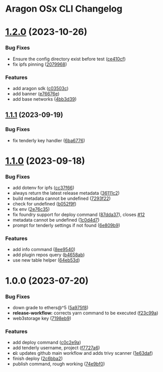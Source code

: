 # Aragon OSx CLI Changelog

# [1.2.0](https://github.com/aragon/osx-cli/compare/v1.1.1...v1.2.0) (2023-10-26)


### Bug Fixes

*  Ensure the config directory exist before test ([ce410cf](https://github.com/aragon/osx-cli/commit/ce410cf5e9db6ebb10f1c7f70296c3a4435180a5))
* fix ipfs pinning ([2079968](https://github.com/aragon/osx-cli/commit/2079968fbee323fc26575ad8ec0432d181593663))


### Features

* add aragon sdk ([c03503c](https://github.com/aragon/osx-cli/commit/c03503c8c6a5737cdc72a46da503faa3a15963f9))
* add banner ([e76676e](https://github.com/aragon/osx-cli/commit/e76676e71b377e433fa24c84be8005fb11093097))
* add base networks ([4bb3d39](https://github.com/aragon/osx-cli/commit/4bb3d39ab471b96554e1dad46eca128c5c43ab9f))

## [1.1.1](https://github.com/aragon/osx-cli/compare/v1.1.0...v1.1.1) (2023-09-19)


### Bug Fixes

* fix tenderly key handler ([6ba6776](https://github.com/aragon/osx-cli/commit/6ba677681123cad64fe39e47bdbcea45e2bafe32))

# [1.1.0](https://github.com/aragon/osx-cli/compare/v1.0.0...v1.1.0) (2023-09-18)


### Bug Fixes

* add dotenv for ipfs ([cc37f66](https://github.com/aragon/osx-cli/commit/cc37f667e0ce74028e54b953d4d5f9ea19661f45))
* always return the latest release metadata ([36111c2](https://github.com/aragon/osx-cli/commit/36111c2b7ad4f80e714a1d4f74e26476b912f478))
* build metadata cannot be undefined ([7293f22](https://github.com/aragon/osx-cli/commit/7293f22394b64113b898b0fc27f87b2cb6ba7671))
* check for undefined ([b052f9f](https://github.com/aragon/osx-cli/commit/b052f9fc3a6bd2e5b19f5ed197d1886317cfb4d7))
* fix env ([2e76c35](https://github.com/aragon/osx-cli/commit/2e76c352cdaa603f95a57053592eb6cf7dfe9829))
* fix foundry support for deploy command ([87dda37](https://github.com/aragon/osx-cli/commit/87dda3793448fb6be640cc3c37f27b7b270e3b14)), closes [#12](https://github.com/aragon/osx-cli/issues/12)
* metadata cannot be undefined ([1c0d4d7](https://github.com/aragon/osx-cli/commit/1c0d4d73caf438b112527c9497cc732f82d49168))
* prompt for tenderly settings if not found ([6e809b9](https://github.com/aragon/osx-cli/commit/6e809b923397eeaf2a7b8778849b7cde7e7789c2))


### Features

* add info command ([8ee9540](https://github.com/aragon/osx-cli/commit/8ee954083aaabd54612e73358b28802d6ff119ca))
* add plugin repos query ([b4658ab](https://github.com/aragon/osx-cli/commit/b4658ab1b0eeda2042a877a09fdf0f9bcbb20c9a))
* use new table helper ([64eb53d](https://github.com/aragon/osx-cli/commit/64eb53dcce95005a202639e19d6459dd88f555d9))

# 1.0.0 (2023-07-20)


### Bug Fixes

* down grade to ethers@^5 ([5a975f8](https://github.com/aragon/cli/commit/5a975f818049e3ecdd04d74242a394d995b1079c))
* **release-workflow:** corrects yarn command to be executed ([f23c99a](https://github.com/aragon/cli/commit/f23c99ae65bfe34c5fc171821205a6fd55ee2523))
* web3storage key ([7198eb9](https://github.com/aragon/cli/commit/7198eb93b5d35805bce4e8b6e902d7acacda8b0b))


### Features

* add deploy command ([c0c2e9a](https://github.com/aragon/cli/commit/c0c2e9a431254fcf9d5ddc5f56ddb72dcd87de15))
* add tenderly username, project ([f7727a6](https://github.com/aragon/cli/commit/f7727a674fc022666c9c350fc736d674985e5443))
* **ci:** updates github main workflow and adds trivy scanner ([1e63daf](https://github.com/aragon/cli/commit/1e63daf0d3988173fa96ac0138c5da28010b37d5))
* finish deploy ([2c6bba2](https://github.com/aragon/cli/commit/2c6bba2fc6529d3c0bbff27ff68cf362145bd553))
* publish command, rough working ([74e9bf0](https://github.com/aragon/cli/commit/74e9bf02e5243f1273b32ffa880e7552e5b432cc))
